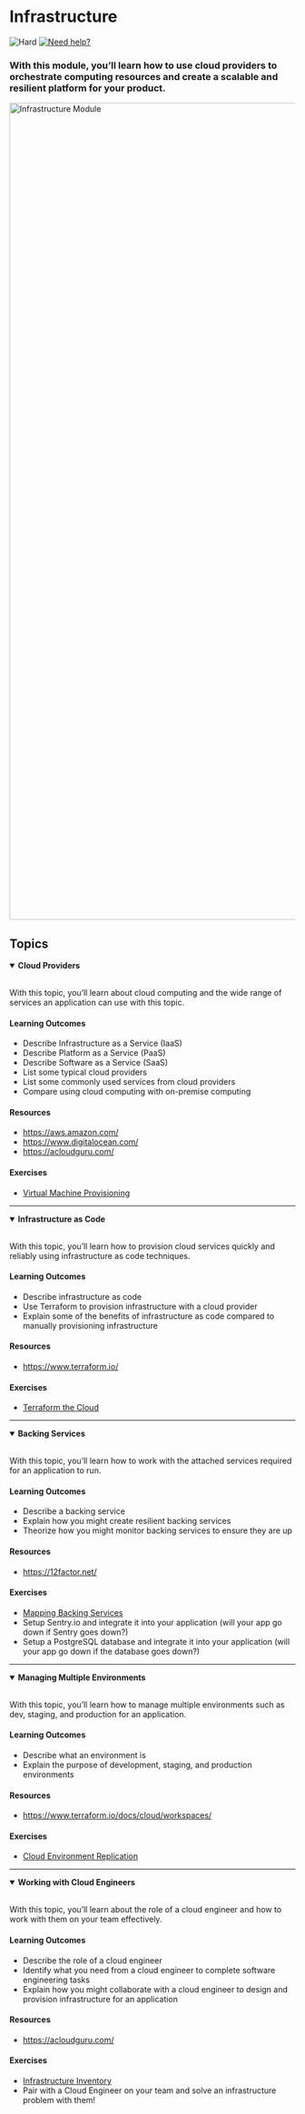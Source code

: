 # Infrastructure

![Hard](https://img.shields.io/badge/Difficulty-◆%20Hard-grey?style=flat-square&labelColor=000)
<a href="https://discord.gg/bDVYvG3Czd">![Need help?](https://img.shields.io/badge/Need%20help%3F%20-blue.svg?style=flat-square&logo=discord&logoWidth=15&labelColor=000&color=4d51cc)</a>

### With this module, you’ll learn how to use cloud providers to orchestrate computing resources and create a scalable and resilient platform for your product.

<img width="1440" alt="Infrastructure Module" src="https://user-images.githubusercontent.com/894178/138357403-29c2f0ab-0ade-4f72-ab1e-6a29932f8eba.png">

## Topics

<details open>
   <summary><b>Cloud Providers</b></summary><br/>

   With this topic, you’ll learn about cloud computing and the wide range of services an application can use with this topic.
   
   #### Learning Outcomes
   * Describe Infrastructure as a Service (IaaS)
   * Describe Platform as a Service (PaaS)
   * Describe Software as a Service (SaaS)
   * List some typical cloud providers
   * List some commonly used services from cloud providers
   * Compare using cloud computing with on-premise computing

   #### Resources
   * https://aws.amazon.com/
   * https://www.digitalocean.com/
   * https://acloudguru.com/

   #### Exercises
   * [Virtual Machine Provisioning](../exercises/infrastructure/virtual-machine-provisioning.md)
</details>

----

<details open>
   <summary><b>Infrastructure as Code</b></summary><br/>

   With this topic, you’ll learn how to provision cloud services quickly and reliably using infrastructure as code techniques.
   
   #### Learning Outcomes
   * Describe infrastructure as code
   * Use Terraform to provision infrastructure with a cloud provider
   * Explain some of the benefits of infrastructure as code compared to manually provisioning infrastructure
   
   #### Resources
   * https://www.terraform.io/

   #### Exercises
   * [Terraform the Cloud](../exercises/infrastructure/terraform-the-cloud.md)
</details>

----

<details open>
   <summary><b>Backing Services</b></summary><br/>

   With this topic, you’ll learn how to work with the attached services required for an application to run.
   
   #### Learning Outcomes
   * Describe a backing service
   * Explain how you might create resilient backing services
   * Theorize how you might monitor backing services to ensure they are up
   
   #### Resources
   * https://12factor.net/

   #### Exercises
   * [Mapping Backing Services](../exercises/infrastructure/mapping-backing-services.md)
   * Setup Sentry.io and integrate it into your application (will your app go down if Sentry goes down?)
   * Setup a PostgreSQL database and integrate it into your application (will your app go down if the database goes down?)
</details>

----

<details open>
   <summary><b>Managing Multiple Environments</b></summary><br/>

   With this topic, you’ll learn how to manage multiple environments such as dev, staging, and production for an application.
   
   #### Learning Outcomes
   * Describe what an environment is
   * Explain the purpose of development, staging, and production environments
   
   #### Resources
   * https://www.terraform.io/docs/cloud/workspaces/

   #### Exercises
   * [Cloud Environment Replication](../exercises/infrastructure/cloud-environment-replication.md)
</details>

----

<details open>
   <summary><b>Working with Cloud Engineers</b></summary><br/>

   With this topic, you’ll learn about the role of a cloud engineer and how to work with them on your team effectively.
   
   #### Learning Outcomes
   * Describe the role of a cloud engineer
   * Identify what you need from a cloud engineer to complete software engineering tasks
   * Explain how you might collaborate with a cloud engineer to design and provision infrastructure for an application

   #### Resources
   * https://acloudguru.com/

   #### Exercises
   * [Infrastructure Inventory](../exercises/infrastructure/infrastructure-inventory.md)
   * Pair with a Cloud Engineer on your team and solve an infrastructure problem with them!
</details>
